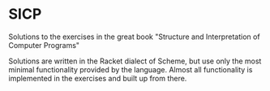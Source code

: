 # SICP
Solutions to the exercises in the great book "Structure and Interpretation of Computer Programs"

Solutions are written in the Racket dialect of Scheme, but use only the most minimal functionality provided by the language.
Almost all functionality is implemented in the exercises and built up from there.
